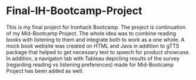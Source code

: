 # Final-IH-Bootcamp-Project
This is my final project for Ironhack Bootcamp. The project is continuation of my Mid-Bootcamp Project. The whole idea was to combine reading books with listening to them and integrate both to work as a one whole. A mock book website was created on HTML and Java in addition to gTTS package that helped to get necessary text to speech for product showcase. In addition, a navigaton tab with Tableau depicting results of the survey (regarding reading vs listening preferences) made for Mid-Bootcamp Project has been added as well.
